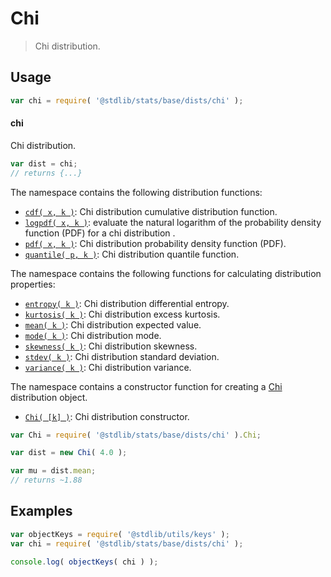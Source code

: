 <!--

@license Apache-2.0

Copyright (c) 2018 The Stdlib Authors.

Licensed under the Apache License, Version 2.0 (the "License");
you may not use this file except in compliance with the License.
You may obtain a copy of the License at

   http://www.apache.org/licenses/LICENSE-2.0

Unless required by applicable law or agreed to in writing, software
distributed under the License is distributed on an "AS IS" BASIS,
WITHOUT WARRANTIES OR CONDITIONS OF ANY KIND, either express or implied.
See the License for the specific language governing permissions and
limitations under the License.

-->

# Chi

> Chi distribution.

<section class="usage">

## Usage

```javascript
var chi = require( '@stdlib/stats/base/dists/chi' );
```

#### chi

Chi distribution.

```javascript
var dist = chi;
// returns {...}
```

The namespace contains the following distribution functions:

<!-- <toc pattern="*+(cdf|pdf|mgf|quantile)*"> -->

<div class="namespace-toc">

-   <span class="signature">[`cdf( x, k )`][@stdlib/stats/base/dists/chi/cdf]</span><span class="delimiter">: </span><span class="description">Chi distribution cumulative distribution function.</span>
-   <span class="signature">[`logpdf( x, k )`][@stdlib/stats/base/dists/chi/logpdf]</span><span class="delimiter">: </span><span class="description">evaluate the natural logarithm of the probability density function (PDF) for a chi distribution .</span>
-   <span class="signature">[`pdf( x, k )`][@stdlib/stats/base/dists/chi/pdf]</span><span class="delimiter">: </span><span class="description">Chi distribution probability density function (PDF).</span>
-   <span class="signature">[`quantile( p, k )`][@stdlib/stats/base/dists/chi/quantile]</span><span class="delimiter">: </span><span class="description">Chi distribution quantile function.</span>

</div>

<!-- </toc> -->

The namespace contains the following functions for calculating distribution properties:

<!-- <toc pattern="*+(entropy|kurtosis|mean|median|mode|skewness|stdev|variance)*"> -->

<div class="namespace-toc">

-   <span class="signature">[`entropy( k )`][@stdlib/stats/base/dists/chi/entropy]</span><span class="delimiter">: </span><span class="description">Chi distribution differential entropy.</span>
-   <span class="signature">[`kurtosis( k )`][@stdlib/stats/base/dists/chi/kurtosis]</span><span class="delimiter">: </span><span class="description">Chi distribution excess kurtosis.</span>
-   <span class="signature">[`mean( k )`][@stdlib/stats/base/dists/chi/mean]</span><span class="delimiter">: </span><span class="description">Chi distribution expected value.</span>
-   <span class="signature">[`mode( k )`][@stdlib/stats/base/dists/chi/mode]</span><span class="delimiter">: </span><span class="description">Chi distribution mode.</span>
-   <span class="signature">[`skewness( k )`][@stdlib/stats/base/dists/chi/skewness]</span><span class="delimiter">: </span><span class="description">Chi distribution skewness.</span>
-   <span class="signature">[`stdev( k )`][@stdlib/stats/base/dists/chi/stdev]</span><span class="delimiter">: </span><span class="description">Chi distribution standard deviation.</span>
-   <span class="signature">[`variance( k )`][@stdlib/stats/base/dists/chi/variance]</span><span class="delimiter">: </span><span class="description">Chi distribution variance.</span>

</div>

<!-- </toc> -->

The namespace contains a constructor function for creating a [Chi][chi-distribution] distribution object.

<!-- <toc pattern="*ctor*"> -->

<div class="namespace-toc">

-   <span class="signature">[`Chi( [k] )`][@stdlib/stats/base/dists/chi/ctor]</span><span class="delimiter">: </span><span class="description">Chi distribution constructor.</span>

</div>

<!-- </toc> -->

```javascript
var Chi = require( '@stdlib/stats/base/dists/chi' ).Chi;

var dist = new Chi( 4.0 );

var mu = dist.mean;
// returns ~1.88
```

</section>

<!-- /.usage -->

<section class="examples">

## Examples

<!-- TODO: better examples -->

<!-- eslint no-undef: "error" -->

```javascript
var objectKeys = require( '@stdlib/utils/keys' );
var chi = require( '@stdlib/stats/base/dists/chi' );

console.log( objectKeys( chi ) );
```

</section>

<!-- /.examples -->

<section class="links">

[chi-distribution]: https://en.wikipedia.org/wiki/Chi_distribution

<!-- <toc-links> -->

[@stdlib/stats/base/dists/chi/ctor]: https://github.com/stdlib-js/stdlib/tree/develop/lib/node_modules/%40stdlib/stats/base/dists/chi/ctor

[@stdlib/stats/base/dists/chi/entropy]: https://github.com/stdlib-js/stdlib/tree/develop/lib/node_modules/%40stdlib/stats/base/dists/chi/entropy

[@stdlib/stats/base/dists/chi/kurtosis]: https://github.com/stdlib-js/stdlib/tree/develop/lib/node_modules/%40stdlib/stats/base/dists/chi/kurtosis

[@stdlib/stats/base/dists/chi/mean]: https://github.com/stdlib-js/stdlib/tree/develop/lib/node_modules/%40stdlib/stats/base/dists/chi/mean

[@stdlib/stats/base/dists/chi/mode]: https://github.com/stdlib-js/stdlib/tree/develop/lib/node_modules/%40stdlib/stats/base/dists/chi/mode

[@stdlib/stats/base/dists/chi/skewness]: https://github.com/stdlib-js/stdlib/tree/develop/lib/node_modules/%40stdlib/stats/base/dists/chi/skewness

[@stdlib/stats/base/dists/chi/stdev]: https://github.com/stdlib-js/stdlib/tree/develop/lib/node_modules/%40stdlib/stats/base/dists/chi/stdev

[@stdlib/stats/base/dists/chi/variance]: https://github.com/stdlib-js/stdlib/tree/develop/lib/node_modules/%40stdlib/stats/base/dists/chi/variance

[@stdlib/stats/base/dists/chi/cdf]: https://github.com/stdlib-js/stdlib/tree/develop/lib/node_modules/%40stdlib/stats/base/dists/chi/cdf

[@stdlib/stats/base/dists/chi/logpdf]: https://github.com/stdlib-js/stdlib/tree/develop/lib/node_modules/%40stdlib/stats/base/dists/chi/logpdf

[@stdlib/stats/base/dists/chi/pdf]: https://github.com/stdlib-js/stdlib/tree/develop/lib/node_modules/%40stdlib/stats/base/dists/chi/pdf

[@stdlib/stats/base/dists/chi/quantile]: https://github.com/stdlib-js/stdlib/tree/develop/lib/node_modules/%40stdlib/stats/base/dists/chi/quantile

<!-- </toc-links> -->

</section>

<!-- /.links -->
